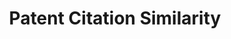 ---
layout: default
citation: ' Kuhn, Jeffrey M. and Younge, Kenneth A. and Marco, Alan C., Patent Citations
  Reexamined (June 24, 2019). RAND Journal of Economics, Forthcoming, Available at
  SSRN: https://ssrn.com/abstract=2714954 or http://dx.doi.org/10.2139/ssrn.2714954 '
contributors: Jeffrey Kuhn, Kenneth Younge, Alan Marco
cost: None
datasets_and_publications_using_this_dataset: https://ssrn.com/abstract=2714954
description: Many studies of innovation rely on patent citations to measure intellectual
  lineage and impact. To create this dataset, we use a vector space model of patent
  similarity to compute the technological similarity between each pair of citing-cited
  patents. The VSM model analyzes the full text of each document to position it as
  a vector in a vector space that includes more than 700,000 dimensions and then calculates
  the angular distance between the two vectors. The dataset includes similarity values
  for all citations made by patents issued between 1976 and 2017 to issued patents
  or published patent applications.
documentation: https://ssrn.com/abstract=2714954
last_edit: Tue, 11 Jan 2022 08:14:01 GMT
location: https://storage.googleapis.com/jmk_public/Kuhn-Younge-Marco_Patent_Citation_Similarity_2017-10-23.csv
maintained_by: Jeff Kuhn
record_creation_timestamp: 11/14/2020 17:47:00
related_publications: https://ssrn.com/abstract=2714954
slug: /patent_citation_similarity
tags:
- similarity
- citation
terms_of_use: These datasets are provided to the public  subject to the Creative Commons
  Attribution-NonCommercial-NoDerivatives license. No co‑authorship is required to
  use the data in academic research — please just cite the supporting article.
timeframe: 1976-2017
title: Patent Citation Similarity
uuid: f1a7dfa7-c1f0-4414-a6b9-5a0f0d0e37f1
---
